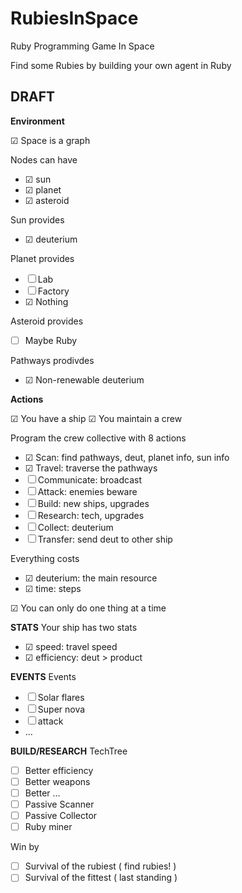 RubiesInSpace
=============

Ruby Programming Game In Space

Find some Rubies by building your own agent in Ruby


DRAFT
-------------

**Environment**

&#x2611; Space is a graph

Nodes can have 
- &#x2611; sun
- &#x2611; planet
- &#x2611; asteroid

Sun provides
- &#x2611; deuterium

Planet provides
- &#x2610; Lab
- &#x2610; Factory
- &#x2611; Nothing

Asteroid provides
- &#x2610; Maybe Ruby

Pathways prodivdes
- &#x2611; Non-renewable deuterium

**Actions**

&#x2611; You have a ship
&#x2611; You maintain a crew

Program the crew collective with 8 actions
- &#x2611; Scan: find pathways, deut, planet info, sun info 
- &#x2611; Travel: traverse the pathways
- &#x2610; Communicate: broadcast
- &#x2610; Attack: enemies beware
- &#x2610; Build: new ships, upgrades
- &#x2610; Research: tech, upgrades
- &#x2610; Collect: deuterium
- &#x2610; Transfer: send deut to other ship

Everything costs
- &#x2611; deuterium: the main resource
- &#x2611; time: steps

&#x2611; You can only do one thing at a time

**STATS**
Your ship has two stats
- &#x2611; speed: travel speed
- &#x2611; efficiency: deut > product

**EVENTS**
Events
- &#x2610; Solar flares
- &#x2610; Super nova
- &#x2610;  attack
- ...

**BUILD/RESEARCH**
TechTree
- &#x2610; Better efficiency
- &#x2610; Better weapons
- &#x2610; Better ...
- &#x2610; Passive Scanner
- &#x2610; Passive Collector
- &#x2610; Ruby miner

Win by
- &#x2610; Survival of the rubiest ( find rubies! )
- &#x2610; Survival of the fittest ( last standing )

